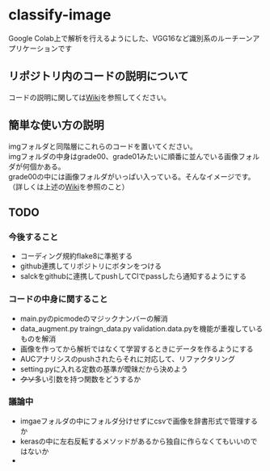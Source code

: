 # classify-image
Google Colab上で解析を行えるようにした、VGG16など識別系のルーチーンアプリケーションです

## リポジトリ内のコードの説明について
コードの説明に関しては[Wiki](https://github.com/hiroki-mas-med/classify-image/wiki)を参照してください。

## 簡単な使い方の説明
imgフォルダと同階層にこれらのコードを置いてください。  
imgフォルダの中身はgrade00、grade01みたいに順番に並んでいる画像フォルダが何個かある。  
grade00の中には画像フォルダがいっぱい入っている。そんなイメージです。  
（詳しくは上述の[Wiki](https://github.com/hiroki-mas-med/classify-image/wiki)を参照のこと）

## TODO

### 今後すること
- コーディング規約flake8に準拠する
- github連携してリポジトリにボタンをつける
- salckをgithubに連携してpushしてCIでpassしたら通知するようにする

### コードの中身に関すること
- main.pyのpicmodeのマジックナンバーの解消
- data_augment.py traingn_data.py validation.data.pyを機能が重複しているものを解消
- 画像を作ってから解析ではなくて学習するときにデータを作るようにする
- AUCアナリシスのpushされたらそれに対応して、リファクタリング
- setting.pyに入れる定数の基準が曖昧だから決めよう
- ~~クソ~~多い引数を持つ関数をどうするか

### 議論中
- imgaeフォルダの中にフォルダ分けせずにcsvで画像を辞書形式で管理するか
- kerasの中に左右反転するメソッドがあるから独自に作らなくてもいいのではないか
- 
